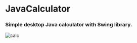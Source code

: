 # JavaCalculator
### Simple desktop Java calculator with Swing library.
![calc](https://image.ibb.co/duk7HR/image.png)
